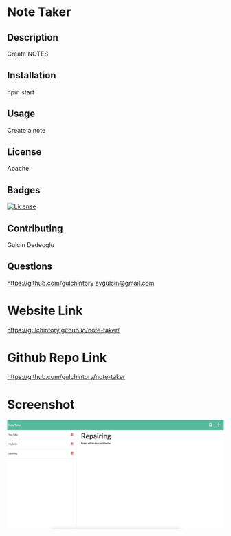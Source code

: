 # Note Taker

## Description
Create NOTES
## Installation
npm start
## Usage
Create a note
## License
Apache
## Badges
[![License](https://img.shields.io/badge/License-Apache_2.0-blue.svg)](https://opensource.org/licenses/Apache-2.0)
## Contributing
Gulcin Dedeoglu
## Questions
https://github.com/gulchintory
avgulcin@gmail.com


# Website Link
https://gulchintory.github.io/note-taker/


# Github Repo Link
https://github.com/gulchintory/note-taker

# Screenshot
![screenshot1](./public/assets/screenshots/SS1.png)
